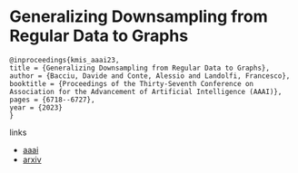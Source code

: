 # Generalizing Downsampling from Regular Data to Graphs

```
@inproceedings{kmis_aaai23,
title = {Generalizing Downsampling from Regular Data to Graphs},
author = {Bacciu, Davide and Conte, Alessio and Landolfi, Francesco},
booktitle = {Proceedings of the Thirty-Seventh Conference on Association for the Advancement of Artificial Intelligence (AAAI)},
pages = {6718--6727},
year = {2023}
}
```

links
- [aaai](https://ojs.aaai.org/index.php/AAAI/article/view/25824)
- [arxiv](https://arxiv.org/abs/2208.03523)
